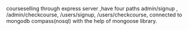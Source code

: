 courseselling through express server ,have four paths admin/signup , /admin/checkcourse, /users/signup, /users/checkcourse, connected to mongodb compass(nosql) with the help of mongoose library. 
